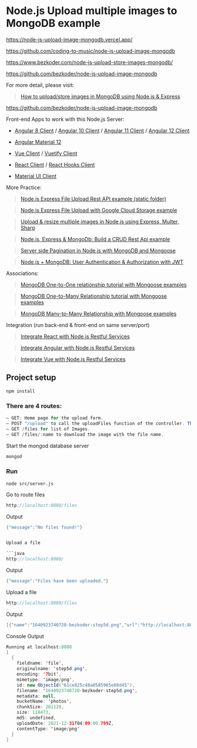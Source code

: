 # Node.js Upload multiple images to MongoDB example

https://node-js-upload-image-mongodb.vercel.app/

https://github.com/coding-to-music/node-js-upload-image-mongodb

https://www.bezkoder.com/node-js-upload-store-images-mongodb/

https://github.com/bezkoder/node-js-upload-image-mongodb

For more detail, please visit:

> [How to upload/store images in MongoDB using Node.js & Express](https://bezkoder.com/node-js-upload-multiple-images-mongodb/)

https://github.com/bezkoder/node-js-upload-image-mongodb

Front-end Apps to work with this Node.js Server:

- [Angular 8 Client](https://bezkoder.com/angular-multiple-files-upload/) / [Angular 10 Client](https://bezkoder.com/angular-10-file-upload/) / [Angular 11 Client](https://bezkoder.com/angular-11-file-upload/) / [Angular 12 Client](https://bezkoder.com/angular-12-file-upload/)

- [Angular Material 12](https://bezkoder.com/angular-material-12-file-upload/)

- [Vue Client](https://bezkoder.com/vue-axios-file-upload/) / [Vuetify Client](https://bezkoder.com/vuetify-file-upload/)

- [React Client](https://bezkoder.com/react-file-upload-axios/) / [React Hooks Client](https://bezkoder.com/react-hooks-file-upload/)

- [Material UI Client](https://bezkoder.com/material-ui-file-upload/)

More Practice:

> [Node.js Express File Upload Rest API example (static folder)](https://bezkoder.com/node-js-express-file-upload/)

> [Node.js Express File Upload with Google Cloud Storage example](https://bezkoder.com/google-cloud-storage-nodejs-upload-file/)

> [Upload & resize multiple images in Node.js using Express, Multer, Sharp](https://bezkoder.com/node-js-upload-resize-multiple-images/)

> [Node.js, Express & MongoDb: Build a CRUD Rest Api example](https://bezkoder.com/node-express-mongodb-crud-rest-api/)

> [Server side Pagination in Node.js with MongoDB and Mongoose](https://bezkoder.com/node-js-mongodb-pagination/)

> [Node.js + MongoDB: User Authentication & Authorization with JWT](https://bezkoder.com/node-js-mongodb-auth-jwt/)

Associations:

> [MongoDB One-to-One relationship tutorial with Mongoose examples](https://bezkoder.com/mongoose-one-to-one-relationship-example/)

> [MongoDB One-to-Many Relationship tutorial with Mongoose examples](https://bezkoder.com/mongoose-one-to-many-relationship/)

> [MongoDB Many-to-Many Relationship with Mongoose examples](https://bezkoder.com/mongodb-many-to-many-mongoose/)

Integration (run back-end & front-end on same server/port)

> [Integrate React with Node.js Restful Services](https://bezkoder.com/integrate-react-express-same-server-port/)

> [Integrate Angular with Node.js Restful Services](https://bezkoder.com/integrate-angular-10-node-js/)

> [Integrate Vue with Node.js Restful Services](https://bezkoder.com/serve-vue-app-express/)

## Project setup

```
npm install
```

### There are 4 routes:

```java
– GET: Home page for the upload form.
– POST "/upload" to call the uploadFiles function of the controller. This is also for action="/upload" in the view.
– GET /files for list of Images.
– GET /files/:name to download the image with the file name.
```

Start the mongod database server

```java
mongod
```

### Run

```
node src/server.js
```

Go to route files

```java
http://localhost:8080/files
```

Output

````java
{"message":"No files found!"}


Upload a file

```java
http://localhost:8080/
````

Output

```java
{"message":"Files have been uploaded."}
```

Upload a file

```java
http://localhost:8080/files
```

Output

```java
[{"name":"1640923740720-bezkoder-step5d.png","url":"http://localhost:8080/files/1640923740720-bezkoder-step5d.png"}]
```

Console Output

```java
Running at localhost:8080
[
  {
    fieldname: 'file',
    originalname: 'step5d.png',
    encoding: '7bit',
    mimetype: 'image/png',
    id: new ObjectId("61ce825c48a0585965e88d45"),
    filename: '1640923740720-bezkoder-step5d.png',
    metadata: null,
    bucketName: 'photos',
    chunkSize: 261120,
    size: 118473,
    md5: undefined,
    uploadDate: 2021-12-31T04:09:00.799Z,
    contentType: 'image/png'
  }
]
```
